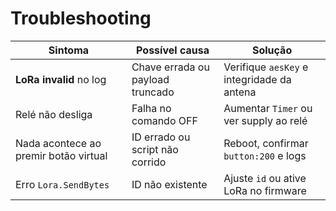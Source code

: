 # Troubleshooting

| Sintoma | Possível causa | Solução |
|---------|----------------|---------|
| **LoRa invalid** no log | Chave errada ou payload truncado | Verifique `aesKey` e integridade da antena |
| Relé não desliga | Falha no comando OFF | Aumentar `Timer` ou ver supply ao relé |
| Nada acontece ao premir botão virtual | ID errado ou script não corrido | Reboot, confirmar `button:200` e logs |
| Erro `Lora.SendBytes` | ID não existente | Ajuste `id` ou ative LoRa no firmware |
